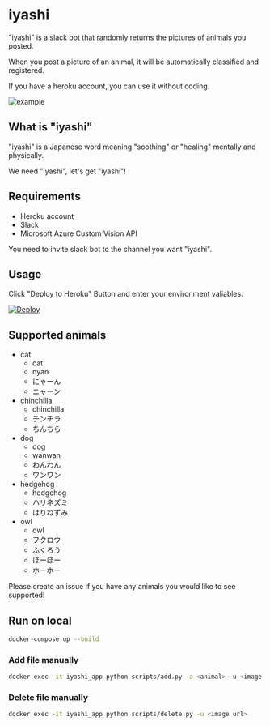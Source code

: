# iyashi

"iyashi" is a slack bot that randomly returns the pictures of animals you posted.

When you post a picture of an animal, it will be automatically classified and registered.

If you have a heroku account, you can use it without coding.

![example](./example.gif)

## What is "iyashi"

"iyashi" is a Japanese word meaning "soothing" or "healing" mentally and physically.

We need "iyashi", let's get "iyashi"!

## Requirements

- Heroku account
- Slack
- Microsoft Azure Custom Vision API

You need to invite slack bot to the channel you want "iyashi".

## Usage

Click "Deploy to Heroku" Button and enter your environment valiables.

[![Deploy](https://www.herokucdn.com/deploy/button.svg)](https://heroku.com/deploy)

## Supported animals

- cat
  - cat
  - nyan
  - にゃーん
  - ニャーン
- chinchilla
  - chinchilla
  - チンチラ
  - ちんちら
- dog
  - dog
  - wanwan
  - わんわん
  - ワンワン
- hedgehog
  - hedgehog
  - ハリネズミ
  - はりねずみ
- owl
  - owl
  - フクロウ
  - ふくろう
  - ほーほー
  - ホーホー

Please create an issue if you have any animals you would like to see supported!

## Run on local

```sh
docker-compose up --build
```

### Add file manually

```sh
docker exec -it iyashi_app python scripts/add.py -a <animal> -u <image url>
```

### Delete file manually

```sh
docker exec -it iyashi_app python scripts/delete.py -u <image url>
```
